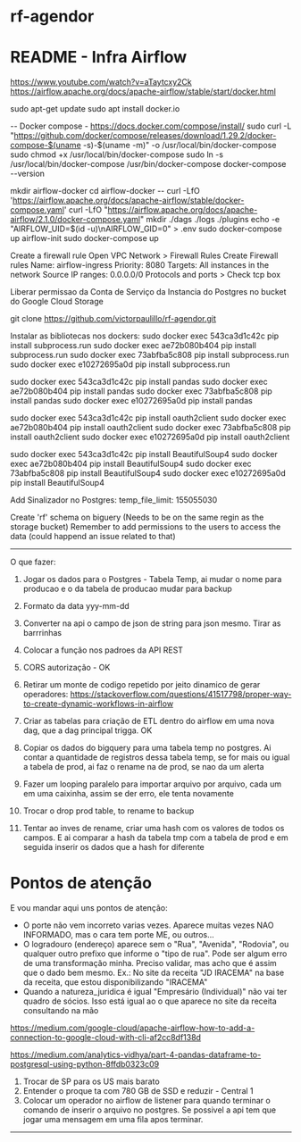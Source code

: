 # rf-agendor

# README - Infra Airflow

https://www.youtube.com/watch?v=aTaytcxy2Ck
https://airflow.apache.org/docs/apache-airflow/stable/start/docker.html

sudo apt-get update
sudo apt install docker.io

-- Docker compose - https://docs.docker.com/compose/install/
sudo curl -L "https://github.com/docker/compose/releases/download/1.29.2/docker-compose-$(uname -s)-$(uname -m)" -o /usr/local/bin/docker-compose
sudo chmod +x /usr/local/bin/docker-compose
sudo ln -s /usr/local/bin/docker-compose /usr/bin/docker-compose
docker-compose --version

mkdir airflow-docker
cd airflow-docker
-- curl -LfO 'https://airflow.apache.org/docs/apache-airflow/stable/docker-compose.yaml'
curl -LfO "https://airflow.apache.org/docs/apache-airflow/2.1.0/docker-compose.yaml"
mkdir ./dags ./logs ./plugins
echo -e "AIRFLOW_UID=$(id -u)\nAIRFLOW_GID=0" > .env
sudo docker-compose up airflow-init
sudo docker-compose up

Create a firewall rule Open VPC Network > Firewall Rules Create Firewall rules Name: airflow-ingress Priority: 8080 Targets: All instances in the network Source IP ranges: 0.0.0.0/0 Protocols and ports > Check tcp box

Liberar permissao da Conta de Serviço da Instancia do Postgres no bucket do Google Cloud Storage

git clone https://github.com/victorpaulillo/rf-agendor.git

Instalar as bibliotecas nos dockers:
sudo docker exec 543ca3d1c42c         pip install subprocess.run
sudo docker exec ae72b080b404         pip install subprocess.run
sudo docker exec 73abfba5c808         pip install subprocess.run
sudo docker exec e10272695a0d         pip install subprocess.run

sudo docker exec 543ca3d1c42c         pip install pandas
sudo docker exec ae72b080b404         pip install pandas
sudo docker exec 73abfba5c808         pip install pandas
sudo docker exec e10272695a0d         pip install pandas

sudo docker exec 543ca3d1c42c         pip install oauth2client
sudo docker exec ae72b080b404         pip install oauth2client
sudo docker exec 73abfba5c808         pip install oauth2client
sudo docker exec e10272695a0d         pip install oauth2client

sudo docker exec 543ca3d1c42c         pip install BeautifulSoup4
sudo docker exec ae72b080b404         pip install BeautifulSoup4
sudo docker exec 73abfba5c808         pip install BeautifulSoup4
sudo docker exec e10272695a0d         pip install BeautifulSoup4

Add Sinalizador no Postgres:
temp_file_limit: 155055030

Create 'rf' schema on biguery (Needs to be on the same regin as the storage bucket)
Remember to add permissions to the users to access the data (could happend an issue related to that)



------------------------------------------------------------------------------------



O que fazer:
1. Jogar os dados para o Postgres - Tabela Temp, ai mudar o nome para producao e o da tabela de producao mudar para backup
2. Formato da data yyy-mm-dd
3. Converter na api o campo de json de string para json mesmo. Tirar as barrrinhas 
4. Colocar a função nos padroes da API REST 
5. CORS autorização - OK
6. Retirar um monte de codigo repetido por jeito dinamico de gerar operadores: https://stackoverflow.com/questions/41517798/proper-way-to-create-dynamic-workflows-in-airflow
7. Criar as tabelas para criação de ETL dentro do airflow em uma nova dag, que a dag principal trigga. OK
8. Copiar os dados do bigquery para uma tabela temp no postgres. Ai contar a quantidade de registros dessa tabela temp, se for mais ou igual a tabela de prod, ai faz o rename na de prod, se nao da um alerta
9. Fazer um looping paralelo para importar arquivo por arquivo, cada um em uma caixinha, assim se der erro, ele tenta novamente

10. Trocar o drop prod table, to rename to backup
11. Tentar ao inves de rename, criar uma hash com os valores de todos os campos. E ai comparar a hash da tabela tmp com a tabela de prod e em seguida inserir os dados que a hash for diferente

# Pontos de atenção
E vou mandar aqui uns pontos de atenção:
- O porte não vem incorreto varias vezes. Aparece muitas vezes NAO INFORMADO, mas o cara tem porte ME, ou outros...
- O logradouro (endereço) aparece sem o "Rua", "Avenida", "Rodovia", ou qualquer outro prefixo que informe o "tipo de rua". Pode ser algum erro de uma transformação minha. Preciso validar, mas acho que é assim que o dado bem mesmo. Ex.: No site da receita "JD IRACEMA" na base da receita, que estou disponibilizando "IRACEMA"
- Quando a natureza_juridica é igual "Empresário (Individual)" não vai ter quadro de sócios. Isso está igual ao o que aparece no site da receita consultando na mão




https://medium.com/google-cloud/apache-airflow-how-to-add-a-connection-to-google-cloud-with-cli-af2cc8df138d

https://medium.com/analytics-vidhya/part-4-pandas-dataframe-to-postgresql-using-python-8ffdb0323c09




1. Trocar de SP para os US mais barato
2. Entender o proque ta com 780 GB de SSD e reduzir - Central 1
3. Colocar um operador no airflow de listener para quando terminar o comando de inserir o arquivo no postgres. Se possivel a api tem que jogar uma mensagem em uma fila apos terminar.

----
